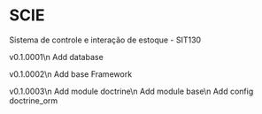 SCIE
====

Sistema de controle e interação de estoque - SIT130

v0.1.0001\n
Add database 

v0.1.0002\n
Add base Framework

v0.1.0003\n
Add module doctrine\n
Add module base\n
Add config doctrine_orm 

